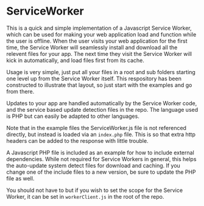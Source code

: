 # ServiceWorker

This is a quick and simple implementation of a Javascript Service Worker, which can be used for making your web application load and function while the user is offline. When the user visits your web application for the first time, the Service Worker will seamlessly install and download all the relevent files for your app. The next time they visit the Service Worker will kick in automatically, and load files first from its cache.

Usage is very simple, just put all your files in a root and sub folders starting one level up from the Service Worker itself. This respository has been constructed to illustrate that layout, so just start with the examples and go from there.

Updates to your app are handled automatically by the Service Worker code, and the service based update detection files in the repo. The language used is PHP but can easily be adapted to other languages.

Note that in the example files the ServiceWorker.js file is not referenced directly, but instead is loaded via an `index.php` file. This is so that extra http headers can be added to the response with little trouble.

A Javascript PHP file is included as an example for how to include external dependencies. While not required for Service Workers in general, this helps the auto-update system detect files for download and caching. If you change one of the include files to a new version, be sure to update the PHP file as well.

You should not have to but if you wish to set the scope for the Service Worker, it can be set in `workerClient.js` in the root of the repo.
